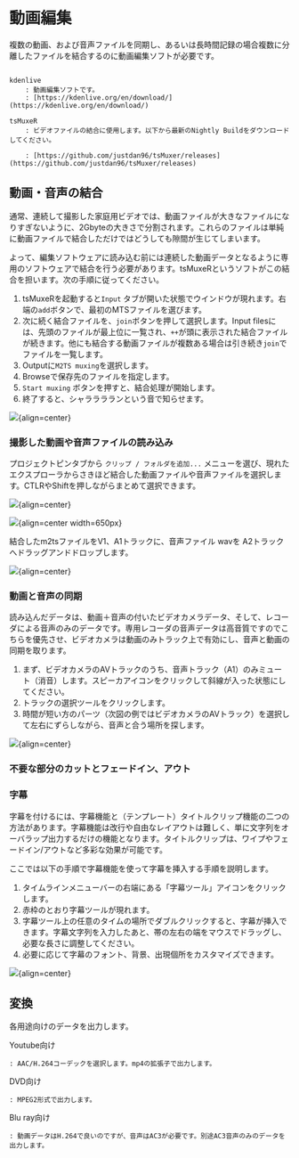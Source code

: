# 動画編集

複数の動画、および音声ファイルを同期し、あるいは長時間記録の場合複数に分離したファイルを結合するのに動画編集ソフトが必要です。

```{admonition} 必要なソフトウェアと入手先

kdenlive
    : 動画編集ソフトです。
    : [https://kdenlive.org/en/download/](https://kdenlive.org/en/download/)

tsMuxeR
    : ビデオファイルの結合に使用します。以下から最新のNightly Buildをダウンロードしてください。

    : [https://github.com/justdan96/tsMuxer/releases](https://github.com/justdan96/tsMuxer/releases)
```


## 動画・音声の結合

通常、連続して撮影した家庭用ビデオでは、動画ファイルが大きなファイルになりすぎないように、2Gbyteの大きさで分割されます。これらのファイルは単純に動画ファイルで結合しただけではどうしても隙間が生じてしまいます。

よって、編集ソフトウェアに読み込む前には連続した動画データとなるように専用のソフトウェアで結合を行う必要があります。tsMuxeRというソフトがこの結合を担います。次の手順に従ってください。

1. tsMuxeRを起動すると`Input` タブが開いた状態でウインドウが現れます。右端の`add`ボタンで、最初のMTSファイルを選びます。
2. 次に続く結合ファイルを、`join`ボタンを押して選択します。Input filesには、先頭のファイルが最上位に一覧され、`++`が頭に表示された結合ファイルが続きます。他にも結合する動画ファイルが複数ある場合は引き続き`join`でファイルを一覧します。
3. Outputに`M2TS muxing`を選択します。
4. Browseで保存先のファイルを指定します。
5. `Start muxing` ボタンを押すと、結合処理が開始します。
6. 終了すると、シャラララランという音で知らせます。

![](assets/2024-09-08-11-15-39.png){align=center}

### 撮影した動画や音声ファイルの読み込み

プロジェクトピンタブから `クリップ / フォルダを追加...` メニューを選び、現れたエクスプローラからさきほど結合した動画ファイルや音声ファイルを選択します。CTLRやShiftを押しながらまとめて選択できます。

![](assets/2024-09-08-10-34-34.png){align=center}

![](assets/2024-09-08-10-35-57.png){align=center width=650px}

結合したm2tsファイルをV1、A1トラックに、音声ファイル wavを A2トラックへドラッグアンドドロップします。

![](assets/2024-09-08-11-37-57.png){align=center}

### 動画と音声の同期

読み込んだデータは、動画＋音声の付いたビデオカメラデータ、そして、レコーダによる音声のみのデータです。専用レコーダの音声データは高音質ですのでこちらを優先させ、ビデオカメラは動画のみトラック上で有効にし、音声と動画の同期を取ります。

1. まず、ビデオカメラのAVトラックのうち、音声トラック（A1）のみミュート（消音）します。スピーカアイコンをクリックして斜線が入った状態にしてください。
2. トラックの選択ツールをクリックします。
3. 時間が短い方のパーツ（次図の例ではビデオカメラのAVトラック）を選択して左右にずらしながら、音声と合う場所を探します。

![](assets/2024-09-08-12-05-11.png){align=center}

### 不要な部分のカットとフェードイン、アウト



### 字幕

字幕を付けるには、字幕機能と（テンプレート）タイトルクリップ機能の二つの方法があります。字幕機能は改行や自由なレイアウトは難しく、単に文字列をオーバラップ出力するだけの機能となります。タイトルクリップは、ワイプやフェードイン/アウトなど多彩な効果が可能です。

ここでは以下の手順で字幕機能を使って字幕を挿入する手順を説明します。

1. タイムラインメニューバーの右端にある「字幕ツール」アイコンをクリックします。
2. 赤枠のとおり字幕ツールが現れます。
3. 字幕ツール上の任意のタイムの場所でダブルクリックすると、字幕が挿入できます。字幕文字列を入力したあと、帯の左右の端をマウスでドラッグし、必要な長さに調整してください。
4. 必要に応じて字幕のフォント、背景、出現個所をカスタマイズできます。

![](assets/2024-09-08-11-55-04.png){align=center}

## 変換

各用途向けのデータを出力します。

Youtube向け

    : AAC/H.264コーデックを選択します。mp4の拡張子で出力します。

DVD向け

    : MPEG2形式で出力します。

Blu ray向け

    : 動画データはH.264で良いのですが、音声はAC3が必要です。別途AC3音声のみのデータを出力します。